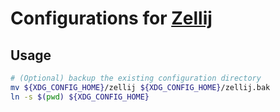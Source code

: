 # Configurations for [Zellij](https://github.com/zellij-org/zellij)

## Usage

```bash
# (Optional) backup the existing configuration directory
mv ${XDG_CONFIG_HOME}/zellij ${XDG_CONFIG_HOME}/zellij.bak
ln -s $(pwd) ${XDG_CONFIG_HOME}
```
